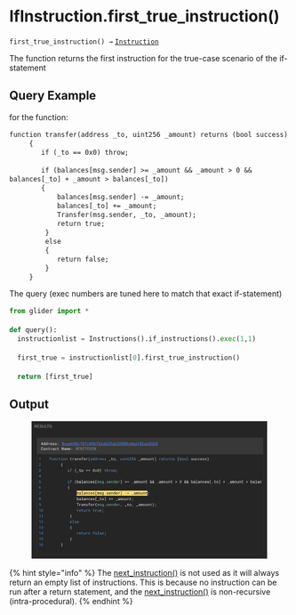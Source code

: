# IfInstruction.first\_true\_instruction()

`first_true_instruction() →` [`Instruction`](../)

The function returns the first instruction for the true-case scenario of the if-statement

## Query Example

for the function:

```solidity
function transfer(address _to, uint256 _amount) returns (bool success) 
     {
        if (_to == 0x0) throw;

        if (balances[msg.sender] >= _amount && _amount > 0 && balances[_to] + _amount > balances[_to]) 
        {
            balances[msg.sender] -= _amount;
            balances[_to] += _amount;
            Transfer(msg.sender, _to, _amount);
            return true;
         } 
         else 
         {
            return false;
         }
     }
```

The query (exec numbers are tuned here to match that exact if-statement)

```python
from glider import *

def query():
  instructionlist = Instructions().if_instructions().exec(1,1)
  
  first_true = instructionlist[0].first_true_instruction()

  return [first_true]
```

## Output

<figure><img src="../../../.gitbook/assets/image (1) (1).png" alt=""><figcaption></figcaption></figure>

{% hint style="info" %}
The [next\_instruction()](../instruction.next_instruction.md) is not used as it will always return an empty list of instructions. This is because no instruction can be run after a return statement, and the [next\_instruction()](../instruction.next_instruction.md) is non-recursive (intra-procedural).
{% endhint %}
